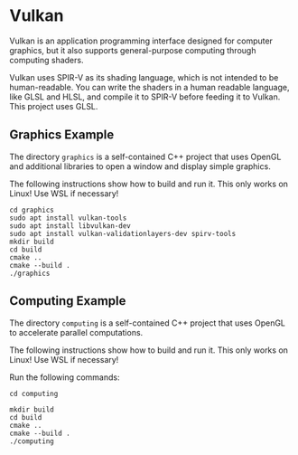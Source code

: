 # Vulkan

Vulkan is an application programming interface designed for computer graphics, but it also supports
general-purpose computing through computing shaders.

Vulkan uses SPIR-V as its shading language, which is not intended to be human-readable. You can
write the shaders in a human readable language, like GLSL and HLSL, and compile it to SPIR-V before
feeding it to Vulkan. This project uses GLSL.


## Graphics Example

The directory `graphics` is a self-contained C++ project that uses OpenGL and additional libraries
to open a window and display simple graphics.

The following instructions show how to build and run it. This only works on Linux! Use WSL if
necessary!

```
cd graphics
sudo apt install vulkan-tools
sudo apt install libvulkan-dev
sudo apt install vulkan-validationlayers-dev spirv-tools
mkdir build
cd build
cmake ..
cmake --build .
./graphics
```


## Computing Example

The directory `computing` is a self-contained C++ project that uses OpenGL to accelerate parallel
computations.

The following instructions show how to build and run it. This only works on Linux! Use WSL if
necessary!

Run the following commands:

```
cd computing

mkdir build
cd build
cmake ..
cmake --build .
./computing
```
